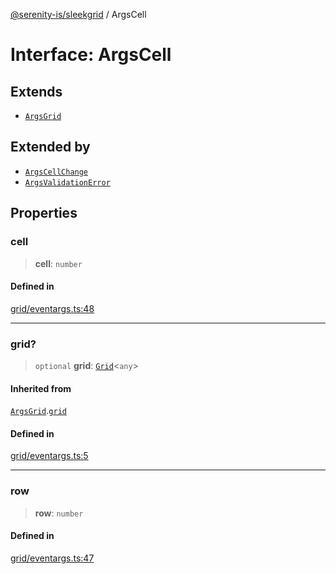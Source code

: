 [@serenity-is/sleekgrid](../README.md) / ArgsCell

# Interface: ArgsCell

## Extends

- [`ArgsGrid`](ArgsGrid.md)

## Extended by

- [`ArgsCellChange`](ArgsCellChange.md)
- [`ArgsValidationError`](ArgsValidationError.md)

## Properties

### cell

> **cell**: `number`

#### Defined in

[grid/eventargs.ts:48](https://github.com/serenity-is/sleekgrid/blob/master/src/grid/eventargs.ts#L48)

***

### grid?

> `optional` **grid**: [`Grid`](../classes/Grid.md)\<`any`\>

#### Inherited from

[`ArgsGrid`](ArgsGrid.md).[`grid`](ArgsGrid.md#grid)

#### Defined in

[grid/eventargs.ts:5](https://github.com/serenity-is/sleekgrid/blob/master/src/grid/eventargs.ts#L5)

***

### row

> **row**: `number`

#### Defined in

[grid/eventargs.ts:47](https://github.com/serenity-is/sleekgrid/blob/master/src/grid/eventargs.ts#L47)
